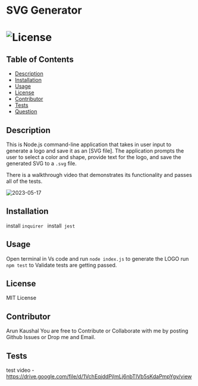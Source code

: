 #  SVG  Generator
# ![License](https://img.shields.io/badge/license-MIT-blue)


## Table of Contents
* [Description](#description)
* [Installation](#installation)
* [Usage](#usage)
* [License](#license)
* [Contributor](#contributor)
* [Tests](#tests)
* [Question](#questions)
## Description

This is  Node.js command-line application that takes in user input to generate a logo and save it as an [SVG file]. The application prompts the user to select a color and shape, provide text for the logo, and save the generated SVG to a `.svg` file.

There is a walkthrough video that demonstrates its functionality and passes all of the tests. 

![2023-05-17](https://github.com/Amritpal-Kaur0/SVG-Generator-/assets/128442182/09c0ab82-e4d3-4140-947b-7194850061af)

## Installation
install `inquirer `
install` jest`

## Usage
Open terminal in Vs code and run `node index.js` to generate the LOGO 
run `npm test` to Validate tests are getting passed.

## License
 MIT License

## Contributor
Arun Kaushal
You are free to Contribute or Collaborate with me by posting Github Issues or Drop me and Email.

## Tests
test video -https://drive.google.com/file/d/1VchEqjddPjlmLj6nbTIVb5sKdaPmpYgy/view



